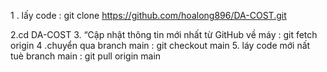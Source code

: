 1 . lấy code : git clone https://github.com/hoalong896/DA-COST.git 

2.cd DA-COST
3. “Cập nhật thông tin mới nhất từ GitHub về máy : git fetch origin
4 .chuyển qua branch main : git checkout main
5. láy code mới nất tuè branch main : git pull origin main
